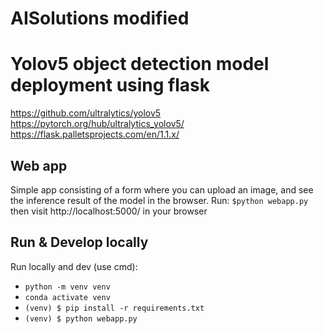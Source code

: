 # AISolutions modified 

# Yolov5 object detection model deployment using flask
https://github.com/ultralytics/yolov5 
https://pytorch.org/hub/ultralytics_yolov5/
https://flask.palletsprojects.com/en/1.1.x/

## Web app
Simple app consisting of a form where you can upload an image, and see the inference result of the model in the browser. 
Run:
`$python webapp.py`
then visit http://localhost:5000/ in your browser

## Run & Develop locally
Run locally and dev (use cmd):
* `python -m venv venv`
* `conda activate venv`
* `(venv) $ pip install -r requirements.txt`
* `(venv) $ python webapp.py`



